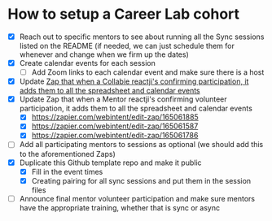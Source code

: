 # How to setup a Career Lab cohort

- [X] Reach out to specific mentors to see about running all the Sync sessions listed on the README (if needed, we can just schedule them for whenever and change when we firm up the dates)
- [X] Create calendar events for each session
    - [ ] Add Zoom links to each calendar event and make sure there is a host
- [X] Update [Zap that when a Collabie reactji's confirming participation, it adds them to all the spreadsheet and calendar events](https://zapier.com/editor/164630788/published/164630911) 
- [X] Update Zap that when a Mentor reactji's confirming volunteer participation, it adds them to all the spreadsheet and calendar events 
  - [X] https://zapier.com/webintent/edit-zap/165061885
  - [X] https://zapier.com/webintent/edit-zap/165061587
  - [X] https://zapier.com/webintent/edit-zap/165061786
- [ ] Add all participating mentors to sessions as optional (we should add this to the aforementioned Zaps)
- [X] Duplicate this Github template repo and make it public
  - [X] Fill in the event times
  - [X] Creating pairing for all sync sessions and put them in the session files
- [ ] Announce final mentor volunteer participation and make sure mentors have the appropriate training, whether that is sync or async 
